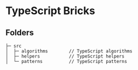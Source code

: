 # TypeScript Bricks

## Folders

```text       // commands and webpack configurations.
├─ src
│  ├─ algorithms        // TypeScript algorithms
│  ├─ helpers           // TypeScript helpers
│  └─ patterns          // TypeScript patterns
```